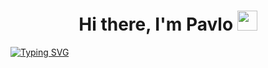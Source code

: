 <h1 align="center">Hi there, I'm Pavlo</a> 
<img src="https://github.com/blackcater/blackcater/raw/main/images/Hi.gif" height="32"/></h1>
<a href="https://git.io/typing-svg"><img src="https://readme-typing-svg.herokuapp.com?font=Fira+Code&weight=500&size=25&pause=1000&color=286AF7&center=true&vCenter=true&random=false&width=435&height=65&lines=I%60m+Frontend+studen" alt="Typing SVG" /></a>

